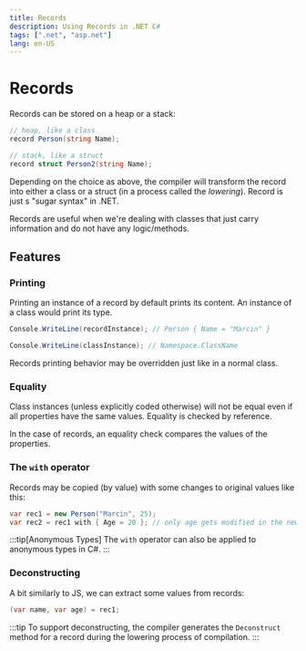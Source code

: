 ```yaml
---
title: Records
description: Using Records in .NET C#
tags: [".net", "asp.net"]
lang: en-US
---
```


# Records

Records can be stored on a heap or a stack:

```csharp
// heap, like a class
record Person(string Name);

// stack, like a struct
record struct Person2(string Name);
```

Depending on the choice as above, the compiler will transform the
record into either a class or a struct (in a process called the *lowering*).
Record is just s "sugar syntax" in .NET.

Records are useful when we're dealing with classes that just carry information
and do not have any logic/methods.

## Features

### Printing

Printing an instance of a record by default prints its content. An instance of a
class would print its type.

```csharp
Console.WriteLine(recordInstance); // Person { Name = "Marcin" }

Console.WriteLine(classInstance); // Namespace.ClassName
```

Records printing behavior may be overridden just like in a normal class.

### Equality

Class instances (unless explicitly coded otherwise) will not be equal even if
all properties have the same values. Equality is checked by reference.

In the case of records, an equality check compares the values of the properties.

### The `with` operator

Records may be copied (by value) with some changes to original values like this:

```csharp
var rec1 = new Person("Marcin", 25);
var rec2 = rec1 with { Age = 20 }; // only age gets modified in the new record instance 
```

:::tip[Anonymous Types]
The `with` operator can also be applied to anonymous types in C#.
:::

### Deconstructing

A bit similarly to JS, we can extract some values from records:

```csharp
(var name, var age) = rec1;
```

:::tip
To support deconstructing, the compiler generates the `Deconstruct` method for a
record during the lowering process of compilation.
:::

